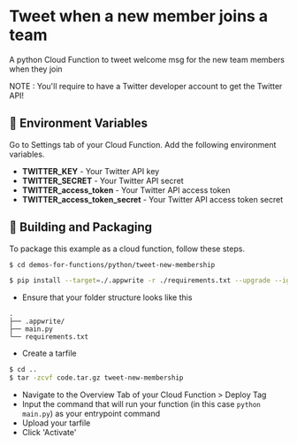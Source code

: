 # Tweet when a new member joins a team
A python Cloud Function to tweet welcome msg for the new team members when they join

NOTE : You'll require to have a Twitter developer account to get the Twitter API!

## 📝 Environment Variables
Go to Settings tab of your Cloud Function. Add the following environment variables.

* **TWITTER_KEY** - Your Twitter API key
* **TWITTER_SECRET** - Your Twitter API secret
* **TWITTER_access_token** - Your Twitter API access token
* **TWITTER_access_token_secret** - Your Twitter API access token secret

## 🚀 Building and Packaging

To package this example as a cloud function, follow these steps.

```bash
$ cd demos-for-functions/python/tweet-new-membership

$ pip install --target=./.appwrite -r ./requirements.txt --upgrade --ignore-installed 
```

* Ensure that your folder structure looks like this 
```
.
├── .appwrite/
├── main.py
└── requirements.txt
```

* Create a tarfile

```bash
$ cd ..
$ tar -zcvf code.tar.gz tweet-new-membership
```

* Navigate to the Overview Tab of your Cloud Function > Deploy Tag
* Input the command that will run your function (in this case `python main.py`) as your entrypoint command
* Upload your tarfile 
* Click 'Activate'
